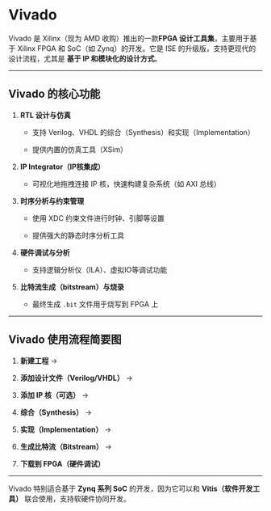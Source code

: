 # Vivado

Vivado 是 Xilinx（现为 AMD 收购）推出的一款**FPGA 设计工具集**，主要用于基于 Xilinx FPGA 和 SoC（如 Zynq）的开发。它是 ISE 的升级版，支持更现代的设计流程，尤其是 **基于 IP 和模块化的设计方式**。

---

## Vivado 的核心功能

1. **RTL 设计与仿真**
    
    - 支持 Verilog、VHDL 的综合（Synthesis）和实现（Implementation）
        
    - 提供内置的仿真工具（XSim）
        
2. **IP Integrator（IP核集成）**
    
    - 可视化地拖拽连接 IP 核，快速构建复杂系统（如 AXI 总线）
        
3. **时序分析与约束管理**
    
    - 使用 XDC 约束文件进行时钟、引脚等设置
        
    - 提供强大的静态时序分析工具
        
4. **硬件调试与分析**
    
    - 支持逻辑分析仪（ILA）、虚拟IO等调试功能
        
5. **比特流生成（bitstream）与烧录**
    
    - 最终生成 `.bit` 文件用于烧写到 FPGA 上
        

---

## Vivado 使用流程简要图

1. **新建工程** →
    
2. **添加设计文件（Verilog/VHDL）** →
    
3. **添加 IP 核（可选）** →
    
4. **综合（Synthesis）** →
    
5. **实现（Implementation）** →
    
6. **生成比特流（Bitstream）** →
    
7. **下载到 FPGA（硬件调试）**
    

---

Vivado 特别适合基于 **Zynq 系列 SoC** 的开发，因为它可以和 **Vitis（软件开发工具）** 联合使用，支持软硬件协同开发。

